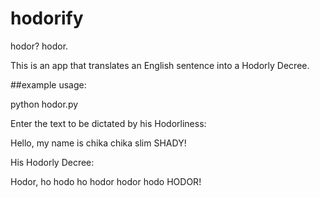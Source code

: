 # hodorify
hodor? hodor.

This is an app that translates an English sentence into a Hodorly Decree.

##example usage:

python hodor.py

Enter the text to be dictated by his Hodorliness:

Hello, my name is chika chika slim SHADY!

His Hodorly Decree:

Hodor, ho hodo ho hodor hodor hodo HODOR!
